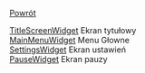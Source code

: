 [Powrót](https://grzedzicki.github.io/ShooterUE4/)<br />

[TitleScreenWidget](TitleScreenWidget.md) Ekran tytułowy<br />
[MainMenuWidget](MainMenuWidget.md) Menu Głowne<br />
[SettingsWidget](SettingsWidget.md) Ekran ustawień<br />
[PauseWidget](PauseWidget.md) Ekran pauzy<br />
